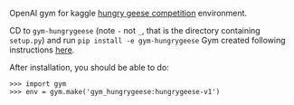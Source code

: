 OpenAI gym for kaggle [hungry geese competition](https://www.kaggle.com/c/hungry-geese) environment.

CD to `gym-hungrygeese` (note `-` not `_`, that is the directory containing `setup.py`) and run `pip install -e gym-hungrygeese`
Gym created following instructions [here](https://github.com/openai/gym/blob/master/docs/creating-environments.md).

After installation, you should be able to do:

```
>>> import gym
>>> env = gym.make('gym_hungrygeese:hungrygeese-v1')
```
